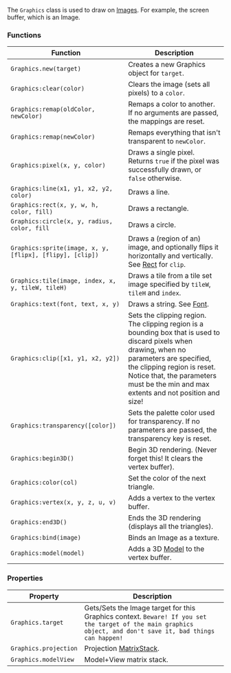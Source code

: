 The `Graphics` class is used to draw on [Images](/?api&Image). For example, the screen buffer, which is an Image.

### Functions
|Function|Description|
-----|-----
`Graphics.new(target)` | Creates a new Graphics object for `target`.
`Graphics:clear(color)` | Clears the image (sets all pixels) to a `color`.
`Graphics:remap(oldColor, newColor)` | Remaps a color to another. If no arguments are passed, the mappings are reset.
`Graphics:remap(newColor)` | Remaps everything that isn't transparent to `newColor`.
`Graphics:pixel(x, y, color)` | Draws a single pixel. Returns `true` if the pixel was successfully drawn, or `false` otherwise.
`Graphics:line(x1, y1, x2, y2, color)` | Draws a line.
`Graphics:rect(x, y, w, h, color, fill)` | Draws a rectangle.
`Graphics:circle(x, y, radius, color, fill` | Draws a circle.
`Graphics:sprite(image, x, y, [flipx], [flipy], [clip])` | Draws a (region of an) image, and optionally flips it horizontally and vertically. See [Rect](/?api&Rect) for `clip`.
`Graphics:tile(image, index, x, y, tileW, tileH)` | Draws a tile from a tile set image specified by `tileW`, `tileH` and `index`.
`Graphics:text(font, text, x, y)` | Draws a string. See [Font](/?api&Font).
`Graphics:clip([x1, y1, x2, y2])` | Sets the clipping region. The clipping region is a bounding box that is used to discard pixels when drawing, when no parameters are specified, the clipping region is reset. Notice that, the parameters must be the min and max extents and not position and size!
`Graphics:transparency([color])` | Sets the palette color used for transparency. If no parameters are passed, the transparency key is reset.
`Graphics:begin3D()` | Begin 3D rendering. (Never forget this! It clears the vertex buffer).
`Graphics:color(col)` | Set the color of the next triangle.
`Graphics:vertex(x, y, z, u, v)` | Adds a vertex to the vertex buffer.
`Graphics:end3D()` | Ends the 3D rendering (displays all the triangles).
`Graphics:bind(image)` | Binds an Image as a texture.
`Graphics:model(model)` | Adds a 3D [Model](/?api&Model) to the vertex buffer.

### Properties
|Property|Description|
-----|-----
`Graphics.target` | Gets/Sets the Image target for this Graphics context. `Beware! If you set the target of the main graphics object, and don't save it, bad things can happen!`
`Graphics.projection` | Projection [MatrixStack](/?api&MatrixStack).
`Graphics.modelView` | Model+View matrix stack.